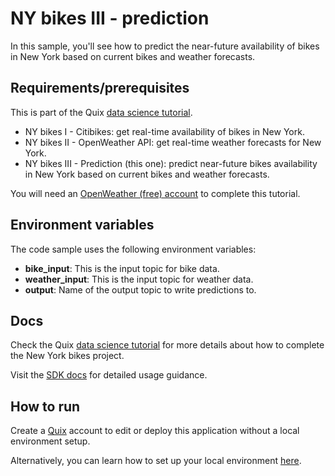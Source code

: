 # NY bikes III - prediction

In this sample, you'll see how to predict the near-future availability of bikes in New York based on current bikes and weather forecasts.

## Requirements/prerequisites

This is part of the Quix [data science tutorial](https://quix.io/docs/guides/tutorials/data-science-tutorial.html). 

- NY bikes I - Citibikes: get real-time availability of bikes in New York.
- NY bikes II - OpenWeather API: get real-time weather forecasts for New York.
- NY bikes III - Prediction (this one): predict near-future bikes availability in New York based on current bikes and weather forecasts.

You will need an [OpenWeather (free) account](https://home.openweathermap.org/users/sign_up/) to complete this tutorial.


## Environment variables

The code sample uses the following environment variables:

- **bike_input**: This is the input topic for bike data.
- **weather_input**: This is the input topic for weather data.
- **output**: Name of the output topic to write predictions to.

## Docs
Check the Quix [data science tutorial](https://quix.io/docs/guides/tutorials/data-science-tutorial.html) for more details about how to complete the New York bikes project. 

Visit the [SDK docs](https://quix.io/docs/sdk/introduction.html) for detailed usage guidance.

## How to run
Create a [Quix](https://portal.platform.quix.ai/self-sign-up?xlink=github) account to edit or deploy this application without a local environment setup.

Alternatively, you can learn how to set up your local environment [here](https://quix.io/docs/sdk/python-setup.html).


